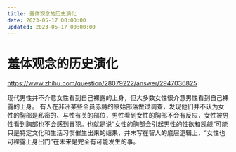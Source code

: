 ```yaml
---
title: 羞体观念的历史演化
date: 2023-05-17 00:00:00
updated: 2023-05-17 00:00:00
---
```


# 羞体观念的历史演化

https://www.zhihu.com/question/28079222/answer/2947036825

现代男性并不介意女性看到自己裸露的上身，但大多数女性很介意男性看到自己裸露的上身。
有人在非洲某些全员赤膊的原始部落做过调查，发现他们并不认为女性的胸部是私密的、与性有关的部位，男性看到女性的胸部不会有反应，女性被男性看到胸部也不会感到冒犯。也就是说“女性的胸部会引起男性的性欲和觊觎”可能只是特定文化和生活习惯催生出来的结果，并未写在智人的底层逻辑上，“女性也可裸露上身出门”在未来是完全有可能发生的事。
